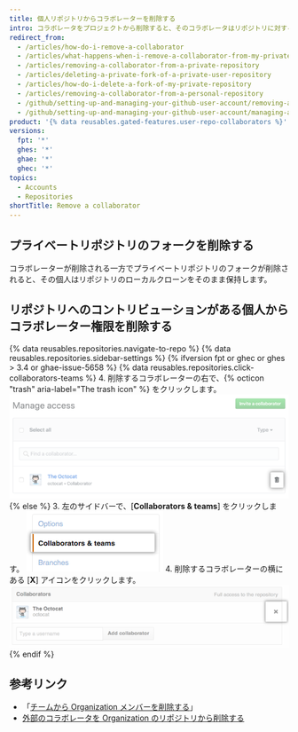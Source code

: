 ```yaml
---
title: 個人リポジトリからコラボレーターを削除する
intro: コラボレータをプロジェクトから削除すると、そのコラボレータはリポジトリに対する読み取り/書き込みアクセスを失います。 リポジトリがプライベートであり、その個人がフォークを作成している場合、そのフォークも削除されます。
redirect_from:
  - /articles/how-do-i-remove-a-collaborator
  - /articles/what-happens-when-i-remove-a-collaborator-from-my-private-repository
  - /articles/removing-a-collaborator-from-a-private-repository
  - /articles/deleting-a-private-fork-of-a-private-user-repository
  - /articles/how-do-i-delete-a-fork-of-my-private-repository
  - /articles/removing-a-collaborator-from-a-personal-repository
  - /github/setting-up-and-managing-your-github-user-account/removing-a-collaborator-from-a-personal-repository
  - /github/setting-up-and-managing-your-github-user-account/managing-access-to-your-personal-repositories/removing-a-collaborator-from-a-personal-repository
product: '{% data reusables.gated-features.user-repo-collaborators %}'
versions:
  fpt: '*'
  ghes: '*'
  ghae: '*'
  ghec: '*'
topics:
  - Accounts
  - Repositories
shortTitle: Remove a collaborator
---
```


## プライベートリポジトリのフォークを削除する

コラボレーターが削除される一方でプライベートリポジトリのフォークが削除されると、その個人はリポジトリのローカルクローンをそのまま保持します。

## リポジトリへのコントリビューションがある個人からコラボレーター権限を削除する

{% data reusables.repositories.navigate-to-repo %}
{% data reusables.repositories.sidebar-settings %}
{% ifversion fpt or ghec or ghes > 3.4 or ghae-issue-5658 %}
{% data reusables.repositories.click-collaborators-teams %}
4. 削除するコラボレーターの右で、{% octicon "trash" aria-label="The trash icon" %} をクリックします。 ![コラボレーターを削除するボタン](/assets/images/help/repository/collaborator-remove.png)
{% else %}
3. 左のサイドバーで、[**Collaborators & teams**] をクリックします。 ![[Collaborators] タブ](/assets/images/help/repository/repo-settings-collaborators.png)
4. 削除するコラボレーターの横にある [**X**] アイコンをクリックします。 ![削除リンク](/assets/images/help/organizations/Collaborator-Remove.png)
{% endif %}

## 参考リンク

- 「[チームから Organization メンバーを削除する](/articles/removing-organization-members-from-a-team)」
- [外部のコラボレータを Organization のリポジトリから削除する](/articles/removing-an-outside-collaborator-from-an-organization-repository)
